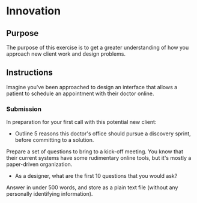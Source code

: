 # Innovation

## Purpose

The purpose of this exercise is to get a greater understanding of how you approach new client work and design problems.

## Instructions

Imagine you've been approached to design an interface that allows a patient to schedule an appointment with their doctor online.

### Submission

In preparation for your first call with this potential new client:

- Outline 5 reasons this doctor's office should pursue a discovery sprint, before committing to a solution.

Prepare a set of questions to bring to a kick-off meeting. You know that their current systems have some rudimentary online tools, but it's mostly a paper-driven organization.

- As a designer, what are the first 10 questions that you would ask?

Answer in under 500 words, and store as a plain text file (without any personally identifying information).
